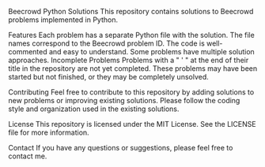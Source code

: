 Beecrowd Python Solutions
This repository contains solutions to Beecrowd problems implemented in Python.

Features
Each problem has a separate Python file with the solution.
The file names correspond to the Beecrowd problem ID.
The code is well-commented and easy to understand.
Some problems have multiple solution approaches.
Incomplete Problems
Problems with a " ' " at the end of their title in the repository are not yet completed. These problems may have been started but not finished, or they may be completely unsolved.

Contributing
Feel free to contribute to this repository by adding solutions to new problems or improving existing solutions. Please follow the coding style and organization used in the existing solutions.

License
This repository is licensed under the MIT License. See the LICENSE file for more information.

Contact
If you have any questions or suggestions, please feel free to contact me.

